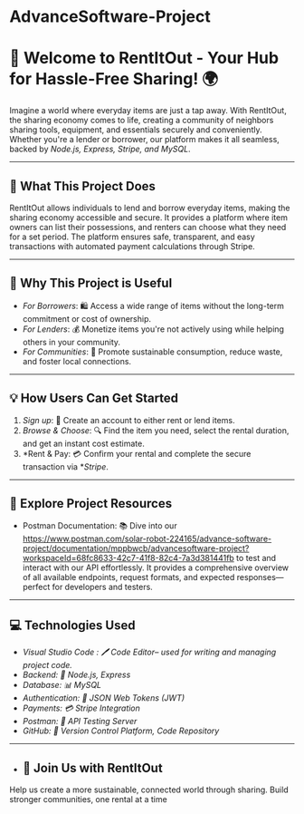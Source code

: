 # AdvanceSoftware-Project
# 🏡 Welcome to RentItOut - Your Hub for Hassle-Free Sharing! 🌍

Imagine a world where everyday items are just a tap away. With RentItOut, the sharing economy comes to life, creating a community of neighbors sharing tools, equipment, and essentials securely and conveniently. Whether you're a lender or borrower, our platform makes it all seamless, backed by *Node.js, Express, Stripe, and MySQL*.

---

## 🚀 What This Project Does

RentItOut allows individuals to lend and borrow everyday items, making the sharing economy accessible and secure. It provides a platform where item owners can list their possessions, and renters can choose what they need for a set period. The platform ensures safe, transparent, and easy transactions with automated payment calculations through Stripe.

---

## 🔑 Why This Project is Useful

- *For Borrowers*:  🛍️ Access a wide range of items without the long-term commitment or cost of ownership.
- *For Lenders*: 💰 Monetize items you're not actively using while helping others in your community.
- *For Communities*: 🌱 Promote sustainable consumption, reduce waste, and foster local connections.

---

## 💡 How Users Can Get Started

1. *Sign up*: 📝 Create an account to either rent or lend items.
2. *Browse & Choose*: 🔍 Find the item you need, select the rental duration, and get an instant cost estimate.
3. *Rent & Pay: 💳 Confirm your rental and complete the secure transaction via **Stripe*.

---

## 💬 Explore Project Resources
- Postman Documentation: 📚 Dive into our https://www.postman.com/solar-robot-224165/advance-software-project/documentation/mppbwcb/advancesoftware-project?workspaceId=68fc8633-42c7-41f8-82c4-7a3d381441fb to test and interact with our API effortlessly. It provides a comprehensive overview of all available endpoints, request formats, and expected responses—perfect for developers and testers.
---


## 💻 Technologies Used

- *Visual Studio Code : 🖊️ Code Editor– used for writing and managing project code.*
- *Backend: 🌲 Node.js, Express*
- *Database: 📊 MySQL*
- *Authentication: 🔐 JSON Web Tokens (JWT)*
- *Payments: 💳 Stripe Integration*
- *Postman: 📡 API Testing Server*
- *GitHub: 🔧 Version Control Platform, Code Repository*


---
- ## 🤝 Join Us with RentItOut

Help us create a more sustainable, connected world through sharing. Build stronger communities, one rental at a time

